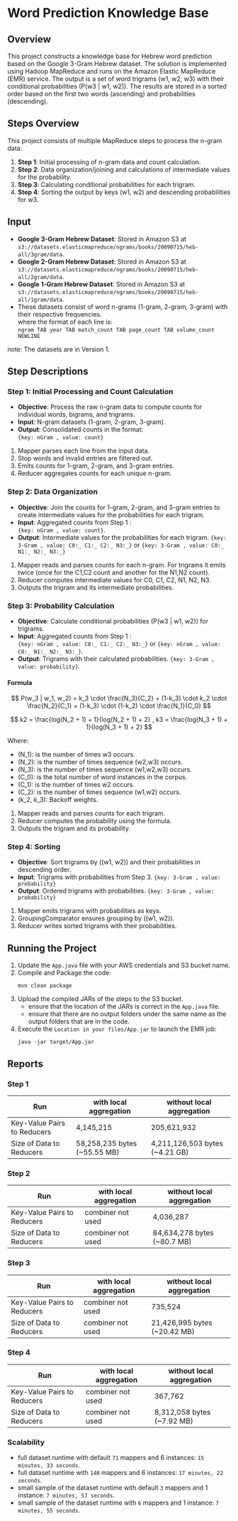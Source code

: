 # Word Prediction Knowledge Base

## Overview

This project constructs a knowledge base for Hebrew word prediction based on the Google 3-Gram Hebrew dataset. The solution is implemented using Hadoop MapReduce and runs on the Amazon Elastic MapReduce (EMR) service. The output is a set of word trigrams (w1, w2, w3) with their conditional probabilities \(P(w3 | w1, w2)\). The results are stored in a sorted order based on the first two words (ascending) and probabilities (descending).

## Steps Overview

This project consists of multiple MapReduce steps to process the n-gram data:

1. **Step 1**: Initial processing of n-gram data and count calculation.
2. **Step 2**: Data organization/joining and calculations of intermediate values for the probability.
3. **Step 3**: Calculating conditional probabilities for each trigram.
4. **Step 4**: Sorting the output by keys (w1, w2) and descending probabilities for w3.

## Input

- **Google 3-Gram Hebrew Dataset**: Stored in Amazon S3 at `s3://datasets.elasticmapreduce/ngrams/books/20090715/heb-all/3gram/data`.
- **Google 2-Gram Hebrew Dataset**: Stored in Amazon S3 at `s3://datasets.elasticmapreduce/ngrams/books/20090715/heb-all/2gram/data`.
- **Google 1-Gram Hebrew Dataset**: Stored in Amazon S3 at `s3://datasets.elasticmapreduce/ngrams/books/20090715/heb-all/1gram/data`.
- These datasets consist of word n-grams (1-gram, 2-gram, 3-gram) with their respective frequencies.<br>
  where the format of each line is:<br>
  `ngram TAB year TAB match_count TAB page_count TAB volume_count NEWLINE`

note: The datasets are in Version 1.

## Step Descriptions

### Step 1: Initial Processing and Count Calculation

- **Objective**: Process the raw n-gram data to compute counts for individual words, bigrams, and trigrams.
- **Input**: N-gram datasets (1-gram, 2-gram, 3-gram).
- **Output**: Consolidated counts in the format: <br> `{key: nGram , value: count}`

1. Mapper parses each line from the input data.
2. Stop words and invalid entries are filtered out.
3. Emits counts for 1-gram, 2-gram, and 3-gram entries.
4. Reducer aggregates counts for each unique n-gram.

### Step 2: Data Organization

- **Objective**: Join the counts for 1-gram, 2-gram, and 3-gram entries to create intermediate values for the probabilities for each trigram.
- **Input**: Aggregated counts from Step 1 : <br> `{key: nGram , value: count}`.
- **Output**: Intermediate values for the probabilities for each trigram. `{key: 3-Gram , value: C0:_ C1:_ C2:_ N3:_}` or `{key: 3-Gram , value: C0:_ N1:_ N2:_ N3:_}`

1. Mapper reads and parses counts for each n-gram. For trigrams it emits twice (once for the C1,C2 count and another for the N1,N2 count).
2. Reducer computes intermediate values for C0, C1, C2, N1, N2, N3.
3. Outputs the trigram and its intermediate probabilities.

### Step 3: Probability Calculation

- **Objective**: Calculate conditional probabilities \(P(w3 | w1, w2)\) for trigrams.
- **Input**: Aggregated counts from Step 1 : <br> `{key: nGram , value: C0:_ C1:_ C2:_ N3:_}` or `{key: nGram , value: C0:_ N1:_ N2:_ N3:_}`.
- **Output**: Trigrams with their calculated probabilities. `{key: 3-Gram , value: probability}`.

#### Formula

$$
P(w_3 | w_1, w_2) = k_3 \cdot \frac{N_3}{C_2} + (1-k_3) \cdot k_2 \cdot \frac{N_2}{C_1} + (1-k_3) \cdot (1-k_2) \cdot \frac{N_1}{C_0}
$$

$$
k2 = \frac{log(N_2 + 1) + 1}{log(N_2 + 1) + 2}  ,  k3 = \frac{log(N_3 + 1) + 1}{log(N_3 + 1) + 2}
$$

Where:

- \(N_1\): is the number of times w3 occurs.
- \(N_2\): is the number of times sequence (w2,w3) occurs.
- \(N_3\): is the number of times sequence (w1,w2,w3) occurs.
- \(C_0\): is the total number of word instances in the corpus.
- \(C_1\): is the number of times w2 occurs.
- \(C_2\): is the number of times sequence (w1,w2) occurs.
- \(k_2, k_3\): Backoff weights.

1. Mapper reads and parses counts for each trigram.
2. Reducer computes the probability using the formula.
3. Outputs the trigram and its probability.

### Step 4: Sorting

- **Objective**: Sort trigrams by \((w1, w2)\) and their probabilities in descending order.
- **Input**: Trigrams with probabilities from Step 3. `{key: 3-Gram , value: probability}`
- **Output**: Ordered trigrams with probabilities. `{key: 3-Gram , value: probability}`

1. Mapper emits trigrams with probabilities as keys.
2. GroupingComparator ensures grouping by \((w1, w2)\).
3. Reducer writes sorted trigrams with their probabilities.

## Running the Project

1. Update the `App.java` file with your AWS credentials and S3 bucket name.
2. Compile and Package the code:
   ```
   mvn clean package
   ```
3. Upload the compiled JARs of the steps to the S3 bucket.
   - ensure that the location of the JARs is correct in the `App.java` file.
   - ensure that there are no output folders under the same name as the output folders that are in the code.
4. Execute the `Location in your files/App.jar` to launch the EMR job:
   ```
   java -jar target/App.jar
   ```

## Reports

### Step 1

| Run                         | with local aggregation        | without local aggregation       |
|-----------------------------|-------------------------------|---------------------------------|
| Key-Value Pairs to Reducers | 4,145,215                     | 205,621,932                     |
| Size of Data to Reducers    | 58,258,235 bytes (~55.55 MB)  | 4,211,126,503 bytes (~4.21 GB)  |

### Step 2

| Run                         | with local aggregation | without local aggregation    |
|-----------------------------|------------------------|------------------------------|
| Key-Value Pairs to Reducers | combiner not used      | 4,036,287                    |
| Size of Data to Reducers    | combiner not used      | 84,634,278 bytes (~80.7 MB)  |

### Step 3

| Run                         | with local aggregation | without local aggregation     |
|-----------------------------|------------------------|-------------------------------|
| Key-Value Pairs to Reducers | combiner not used      | 735,524                       |
| Size of Data to Reducers    | combiner not used      | 21,426,995 bytes (~20.42 MB)  |

### Step 4

| Run                         | with local aggregation | without local aggregation   |
|-----------------------------|------------------------|-----------------------------|
| Key-Value Pairs to Reducers | combiner not used      | 367,762                     |
| Size of Data to Reducers    | combiner not used      | 8,312,058 bytes (~7.92 MB)  |



### Scalability

- full dataset runtime with default `71` mappers and 6 instances: `15 minutes, 33 seconds`.
- full dataset runtime with `140` mappers and 6 instances: `17 minutes, 22 seconds`.
- small sample of the dataset runtime with default `3` mappers and 1 instance: `7 minutes, 57 seconds`.
- small sample of the dataset runtime with `6` mappers and 1 instance: `7 minutes, 55 seconds`.
